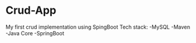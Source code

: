 # Crud-App
My first crud implementation using SpingBoot
Tech stack:
-MySQL
-Maven
-Java Core
-SpringBoot
